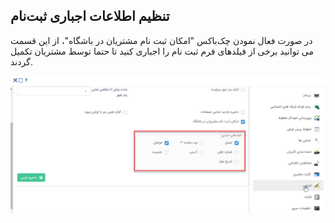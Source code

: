 ## تنظیم اطلاعات اجباری ثبت‌نام 



در صورت فعال نمودن چک‌باکس "امکان ثبت نام مشتریان در باشگاه"، از این قسمت می توانید برخی از فیلدهای فرم ثبت نام را اجباری کنید تا حتما توسط مشتریان تکمیل گردند.

![](security1.png)




